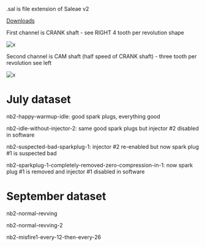 .sal is file extension of Saleae v2

[Downloads](https://www.saleae.com/downloads/)

First channel is CRANK shaft - see RIGHT 4 tooth per revolution shape

![x](Images/triggers/trigger_4.png)

Second channel is CAM shaft (half speed of CRANK shaft) - three tooth per revolution see left

![x](Images/triggers/trigger_4.png)

# July dataset

nb2-happy-warmup-idle: good spark plugs, everything good

nb2-idle-without-injector-2: same good spark plugs but injector #2 disabled in software

nb2-suspected-bad-sparkplug-1: injector #2 re-enabled but now spark plug #1 is suspected bad

nb2-sparkplug-1-completely-removed-zero-compression-in-1: now spark plug #1 is removed and injector #1 disabled in software

# September dataset

nb2-normal-revving

nb2-normal-revving-2

nb2-misfire1-every-12-then-every-26
